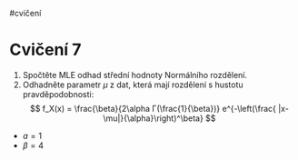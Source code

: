 #cvičení
# Cvičení 7
1. Spočtěte MLE odhad střední hodnoty Normálního rozdělení.
2. Odhadněte parametr $\mu$ z dat, která mají rozdělení s hustotu pravděpodobnosti:
$$
f_X(x) = \frac{\beta}{2\alpha Γ(\frac{1}{\beta})} e^{-\left(\frac{ |x-\mu|}{\alpha}\right)^\beta}
$$
- $a = 1$
- $\beta = 4$
